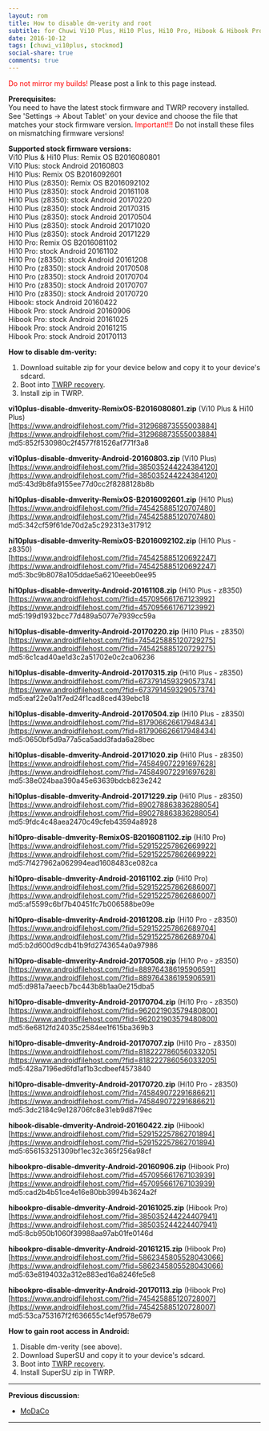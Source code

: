 ```yaml
---
layout: rom
title: How to disable dm-verity and root
subtitle: for Chuwi Vi10 Plus, Hi10 Plus, Hi10 Pro, Hibook & Hibook Pro
date: 2016-10-12
tags: [chuwi_vi10plus, stockmod]
social-share: true
comments: true
---
```


<span style="color:#FF0000;">Do not mirror my builds!</span> Please post a link to this page instead.

**Prerequisites:**  
You need to have the latest stock firmware and TWRP recovery installed. See 'Settings -> About Tablet' on your device and choose the file that matches your stock firmware version. <span style="color:#FF0000;">Important!!!</span> Do not install these files on mismatching firmware versions!

**Supported stock firmware versions:**  
Vi10 Plus & Hi10 Plus: Remix OS B2016080801  
Vi10 Plus: stock Android 20160803  
Hi10 Plus: Remix OS B2016092601  
Hi10 Plus (z8350): Remix OS B2016092102  
Hi10 Plus (z8350): stock Android 20161108  
Hi10 Plus (z8350): stock Android 20170220  
Hi10 Plus (z8350): stock Android 20170315  
Hi10 Plus (z8350): stock Android 20170504  
Hi10 Plus (z8350): stock Android 20171020  
Hi10 Plus (z8350): stock Android 20171229  
Hi10 Pro: Remix OS B2016081102  
Hi10 Pro: stock Android 20161102  
Hi10 Pro (z8350): stock Android 20161208  
Hi10 Pro (z8350): stock Android 20170508  
Hi10 Pro (z8350): stock Android 20170704  
Hi10 Pro (z8350): stock Android 20170707  
Hi10 Pro (z8350): stock Android 20170720  
Hibook: stock Android 20160422  
Hibook Pro: stock Android 20160906  
Hibook Pro: stock Android 20161025  
Hibook Pro: stock Android 20161215  
Hibook Pro: stock Android 20170113  

**How to disable dm-verity:**

1. Download suitable zip for your device below and copy it to your device's sdcard.
2. Boot into [TWRP recovery](/devices/chuwi_vi10plus/TWRP).
3. Install zip in TWRP.

**vi10plus-disable-dmverity-RemixOS-B2016080801.zip** (Vi10 Plus & Hi10 Plus)  
[https://www.androidfilehost.com/?fid=312968873555003884](https://www.androidfilehost.com/?fid=312968873555003884)  
md5:852f530980c2f4577f81526af771f3a8

**vi10plus-disable-dmverity-Android-20160803.zip** (Vi10 Plus)  
[https://www.androidfilehost.com/?fid=385035244224384120](https://www.androidfilehost.com/?fid=385035244224384120)  
md5:43d9b8fa9155ee77d0cc2f8288128b8b

**hi10plus-disable-dmverity-RemixOS-B2016092601.zip** (Hi10 Plus)  
[https://www.androidfilehost.com/?fid=745425885120707480](https://www.androidfilehost.com/?fid=745425885120707480)  
md5:342cf59f61de70d2a5c292313e317912

**hi10plus-disable-dmverity-RemixOS-B2016092102.zip** (Hi10 Plus - z8350)  
[https://www.androidfilehost.com/?fid=745425885120692247](https://www.androidfilehost.com/?fid=745425885120692247)  
md5:3bc9b8078a105ddae5a6210eeeb0ee95

**hi10plus-disable-dmverity-Android-20161108.zip** (Hi10 Plus - z8350)  
[https://www.androidfilehost.com/?fid=457095661767123992](https://www.androidfilehost.com/?fid=457095661767123992)  
md5:199d1932bcc77d489a5077e7939cc59a

**hi10plus-disable-dmverity-Android-20170220.zip** (Hi10 Plus - z8350)  
[https://www.androidfilehost.com/?fid=745425885120729275](https://www.androidfilehost.com/?fid=745425885120729275)  
md5:6c1cad40ae1d3c2a51702e0c2ca06236

**hi10plus-disable-dmverity-Android-20170315.zip** (Hi10 Plus - z8350)  
[https://www.androidfilehost.com/?fid=673791459329057374](https://www.androidfilehost.com/?fid=673791459329057374)  
md5:eaf22e0a1f7ed24f1cad8ced439ebc18

**hi10plus-disable-dmverity-Android-20170504.zip** (Hi10 Plus - z8350)  
[https://www.androidfilehost.com/?fid=817906626617948434](https://www.androidfilehost.com/?fid=817906626617948434)  
md5:0650bf5d9a77a5ca5add3fada6a28bec

**hi10plus-disable-dmverity-Android-20171020.zip** (Hi10 Plus - z8350)  
[https://www.androidfilehost.com/?fid=745849072291697628](https://www.androidfilehost.com/?fid=745849072291697628)  
md5:38e024baa390a45e63639bdcb823e242

**hi10plus-disable-dmverity-Android-20171229.zip** (Hi10 Plus - z8350)  
[https://www.androidfilehost.com/?fid=890278863836288054](https://www.androidfilehost.com/?fid=890278863836288054)  
md5:9fdc4c48aea2470c49cfeb43594a8928

**hi10pro-disable-dmverity-RemixOS-B2016081102.zip** (Hi10 Pro)  
[https://www.androidfilehost.com/?fid=529152257862669922](https://www.androidfilehost.com/?fid=529152257862669922)  
md5:7f427962a062994ead1608483ce082ca

**hi10pro-disable-dmverity-Android-20161102.zip** (Hi10 Pro)  
[https://www.androidfilehost.com/?fid=529152257862686007](https://www.androidfilehost.com/?fid=529152257862686007)  
md5:af5599c6bf7b40451fc7b006588be09e

**hi10pro-disable-dmverity-Android-20161208.zip** (Hi10 Pro - z8350)  
[https://www.androidfilehost.com/?fid=529152257862689704](https://www.androidfilehost.com/?fid=529152257862689704)  
md5:b2d600d9cdb41b9fd2743654a0a97986

**hi10pro-disable-dmverity-Android-20170508.zip** (Hi10 Pro - z8350)  
[https://www.androidfilehost.com/?fid=889764386195906591](https://www.androidfilehost.com/?fid=889764386195906591)  
md5:d981a7aeecb7bc443b8b1aa0e215dba5

**hi10pro-disable-dmverity-Android-20170704.zip** (Hi10 Pro - z8350)  
[https://www.androidfilehost.com/?fid=962021903579480800](https://www.androidfilehost.com/?fid=962021903579480800)  
md5:6e6812fd24035c2584ee1f615ba369b3

**hi10pro-disable-dmverity-Android-20170707.zip** (Hi10 Pro - z8350)  
[https://www.androidfilehost.com/?fid=818222786056033205](https://www.androidfilehost.com/?fid=818222786056033205)  
md5:428a7196ed6fd1af1b3cdbeef4573840

**hi10pro-disable-dmverity-Android-20170720.zip** (Hi10 Pro - z8350)  
[https://www.androidfilehost.com/?fid=745849072291686621](https://www.androidfilehost.com/?fid=745849072291686621)  
md5:3dc2184c9e128706fc8e31eb9d87f9ec

**hibook-disable-dmverity-Android-20160422.zip** (Hibook)  
[https://www.androidfilehost.com/?fid=529152257862701894](https://www.androidfilehost.com/?fid=529152257862701894)  
md5:656153251309bf1ec32c365f256a98cf

**hibookpro-disable-dmverity-Android-20160906.zip** (Hibook Pro)  
[https://www.androidfilehost.com/?fid=457095661767103939](https://www.androidfilehost.com/?fid=457095661767103939)  
md5:cad2b4b51ce4e16e80bb3994b3624a2f

**hibookpro-disable-dmverity-Android-20161025.zip** (Hibook Pro)  
[https://www.androidfilehost.com/?fid=385035244224407941](https://www.androidfilehost.com/?fid=385035244224407941)  
md5:8cb950b1060f39988aa97ab01fe0146d

**hibookpro-disable-dmverity-Android-20161215.zip** (Hibook Pro)  
[https://www.androidfilehost.com/?fid=5862345805528043066](https://www.androidfilehost.com/?fid=5862345805528043066)  
md5:63e8194032a312e883ed16a8246fe5e8

**hibookpro-disable-dmverity-Android-20170113.zip** (Hibook Pro)  
[https://www.androidfilehost.com/?fid=745425885120728007](https://www.androidfilehost.com/?fid=745425885120728007)  
md5:53ca753167f2f636655c14ef9578e679

**How to gain root access in Android:**

1. Disable dm-verity (see above).
2. Download SuperSU and copy it to your device's sdcard.
3. Boot into [TWRP recovery](/devices/chuwi_vi10plus/TWRP).
4. Install SuperSU zip in TWRP.

----

**Previous discussion:**

- [MoDaCo](http://www.modaco.com/forums/topic/377884-howto-disable-dm-verity-and-root/)

----
